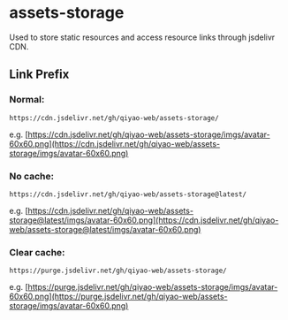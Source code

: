 # assets-storage

Used to store static resources and access resource links through jsdelivr CDN.

## Link Prefix

### Normal:

```
https://cdn.jsdelivr.net/gh/qiyao-web/assets-storage/
```

e.g. [https://cdn.jsdelivr.net/gh/qiyao-web/assets-storage/imgs/avatar-60x60.png](https://cdn.jsdelivr.net/gh/qiyao-web/assets-storage/imgs/avatar-60x60.png)

### No cache:

```
https://cdn.jsdelivr.net/gh/qiyao-web/assets-storage@latest/
```

e.g. [https://cdn.jsdelivr.net/gh/qiyao-web/assets-storage@latest/imgs/avatar-60x60.png](https://cdn.jsdelivr.net/gh/qiyao-web/assets-storage@latest/imgs/avatar-60x60.png)

### Clear cache:

```
https://purge.jsdelivr.net/gh/qiyao-web/assets-storage/
```

e.g. [https://purge.jsdelivr.net/gh/qiyao-web/assets-storage/imgs/avatar-60x60.png](https://purge.jsdelivr.net/gh/qiyao-web/assets-storage/imgs/avatar-60x60.png)
